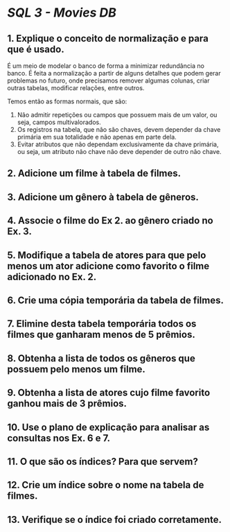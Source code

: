 # *SQL 3 - Movies DB*

## 1. Explique o conceito de normalização e para que é usado.

É um meio de modelar o banco de forma a minimizar redundância no banco. É feita a normalização a partir de alguns detalhes que podem gerar problemas no futuro, onde precisamos remover algumas colunas, criar outras tabelas, modificar relações, entre outros.

Temos então as formas normais, que são:
1. Não admitir repetições ou campos que possuem mais de um valor, ou seja, campos multivalorados.
2. Os registros na tabela, que não são chaves, devem depender da chave primária em sua totalidade e não apenas em parte dela.
3. Evitar atributos que não dependam exclusivamente da chave primária, ou seja, um atributo não chave não deve depender de outro não chave.

## 2. Adicione um filme à tabela de filmes.

## 3. Adicione um gênero à tabela de gêneros.

## 4. Associe o filme do Ex 2. ao gênero criado no Ex. 3.

## 5. Modifique a tabela de atores para que pelo menos um ator adicione como favorito o filme adicionado no Ex. 2.

## 6. Crie uma cópia temporária da tabela de filmes.

## 7. Elimine desta tabela temporária todos os filmes que ganharam menos de 5 prêmios.

## 8. Obtenha a lista de todos os gêneros que possuem pelo menos um filme.

## 9. Obtenha a lista de atores cujo filme favorito ganhou mais de 3 prêmios.

## 10. Use o plano de explicação para analisar as consultas nos Ex. 6 e 7.

## 11. O que são os índices? Para que servem?

## 12. Crie um índice sobre o nome na tabela de filmes.

## 13. Verifique se o índice foi criado corretamente.
